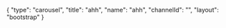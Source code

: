{
    "type": "carousel",
    "title": "ahh",
    "name": "ahh",
    "channelId": "",
    "layout": "bootstrap"
}